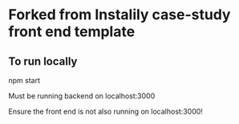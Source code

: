 # Forked from Instalily case-study front end template

## To run locally
npm start

Must be running backend on localhost:3000

Ensure the front end is not also running on localhost:3000! 
